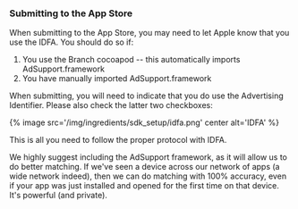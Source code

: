 
### Submitting to the App Store

When submitting to the App Store, you may need to let Apple know that you use the IDFA. You should do so if:

1. You use the Branch cocoapod -- this automatically imports AdSupport.framework
2. You have manually imported AdSupport.framework

When submitting, you will need to indicate that you do use the Advertising Identifier. Please also check the latter two checkboxes:

{% image src='/img/ingredients/sdk_setup/idfa.png' center alt='IDFA' %}

This is all you need to follow the proper protocol with IDFA. 

We highly suggest including the AdSupport framework, as it will allow us to do better matching. If we've seen a device across our network of apps (a wide network indeed), then we can do matching with 100% accuracy, even if your app was just installed and opened for the first time on that device. It's powerful (and private).
